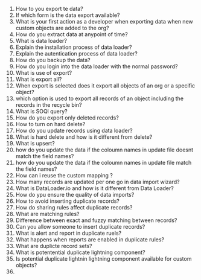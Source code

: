 1. How to you export te data?
2. If which form is the data export available?
3. What is your first action as a developer when exporting data when new custom objects are added to the org?
4. How do you extract data at anypoint of time?
5. What is data loader?
6. Explain the installation process of data loader?
7. Explain the autentication process of data loader? 
8. How do you backup the data?
9. How do you login into the data loader with the normal password?
10. What is use of export?
11. What is export all?
12. When export is selected does it export all objects of an org or a specific object?
13. which option is used to export all records of an object including the records in the recycle bin?
14. What is SOQl query?
15. How do you export only deleted records?
16. How to turn on hard delete?
17. How do you update records using data loader?
18. What is hard delete and how is it different from delete?
19. What is upsert?
20. how do you update the data if the coloumn names in update file doesnt match the field names?
21. how do you update the data if the coloumn names in update file match the field names?
22. How can i reuse the custom mapping ?
23. How many records are updated per one go in data import wizard?
24. What is DataLoader.io and how is it different from Data Loader?
25. How do ypu ensure the quality of data imports?
26. How to avoid inserting duplicate records?
27. How do sharing rules affect duplicate records?
28. What are matching rules?
29. Difference between exact and fuzzy matching between records?
30. Can you allow someone to insert duplicate records?
31. What is alert and report in duplicate ruels?
32. What happens when reports are enabled in duplicate rules?
33. What are duplicte record sets?
34. What is potentential duplicate lightning component?
35. Is potential duplicate lightnin lightning component available for custom objects?
36. 
